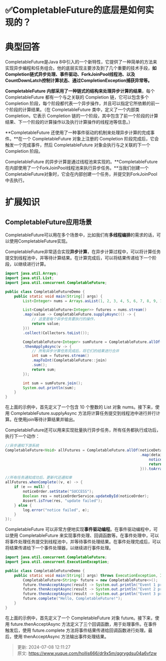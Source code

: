 # ✅CompletableFuture的底层是如何实现的？

# 典型回答


CompletableFuture是Java 8中引入的一个新特性，它提供了一种简单的方法来实现异步编程和任务组合。他的底层实现主要涉及到了几个重要的技术手段，**如Completion链式异步处理、事件驱动、ForkJoinPool线程池、以及CountDownLatch控制计算状态、通过CompletionException捕获异常等。**



**CompletableFuture 内部采用了一种链式的结构来处理异步计算的结果**，每个 CompletableFuture 都有一个与之关联的 Completion 链，它可以包含多个 Completion 阶段，每个阶段都代表一个异步操作，并且可以指定它所依赖的前一个阶段的计算结果。（在 CompletableFuture 类中，定义了一个内部类 Completion，它表示 Completion 链的一个阶段，其中包含了前一个阶段的计算结果、下一个阶段的计算操作以及执行计算操作的线程池等信息。）



**CompletableFuture 还使用了一种事件驱动的机制来处理异步计算的完成事件。**在一个 CompletableFuture 对象上注册的 Completion 阶段完成后，它会触发一个完成事件，然后 CompletableFuture 对象会执行与之关联的下一个 Completion 阶段。



CompletableFuture 的异步计算是通过线程池来实现的。**CompletableFuture在内部使用了一个ForkJoinPool线程池来执行异步任务。**当我们创建一个CompletableFuture对象时，它会在内部创建一个任务，并提交到ForkJoinPool中去执行。



# 扩展知识


## CompletableFuture应用场景


CompletableFuture可以用在多个场景中，比如我们有**多线程编排**的需求的话，可以使用CompletableFuture实现。



CompletableFuture非常适合实现**异步计算**，在异步计算过程中，可以将计算任务提交到线程池中，并等待计算结果。在计算完成后，可以将结果传递给下一个阶段，以继续进行计算。



```java
import java.util.Arrays;
import java.util.List;
import java.util.concurrent.CompletableFuture;

public class CompletableFutureDemo {
    public static void main(String[] args) {
        List<Integer> nums = Arrays.asList(1, 2, 3, 4, 5, 6, 7, 8, 9, 10);

        List<CompletableFuture<Integer>> futures = nums.stream()
        .map(value -> CompletableFuture.supplyAsync(() -> {
            // 这里是每个异步任务要执行的操作，
            return value;
        }))
        .collect(Collectors.toList());

        CompletableFuture<Integer> sumFuture = CompletableFuture.allOf(futures.toArray(new CompletableFuture[0]))
        .thenApplyAsync(v -> {
            // 所有异步计算任务完成后，将它们的结果进行合并
            int sum = futures.stream()
            .mapToInt(CompletableFuture::join)
            .sum();
            return sum;
        });

        int sum = sumFuture.join();
        System.out.println(sum);
    }
}

```



在上面的示例中，首先定义了一个包含 10 个整数的 List 对象 nums。接下来，使用 CompletableFuture.supplyAsync 方法将计算任务提交到线程池中进行并行计算。在使用join等待计算结果并输出。



CompletableFuture还可以用来实现批量执行异步任务，所有任务都执行成功后，执行下一个动作：



```java
//异步通知下游系统
CompletableFuture<Void> allFutures = CompletableFuture.allOf(noticeDetails.stream()
                                                             .map(detail -> CompletableFuture.supplyAsync(() -> {
                                                                 notice(detail);
                                                                 return null;
                                                             })).toArray(CompletableFuture[]::new));

//所有任务通知成功后，更新代还通知单
allFutures.whenComplete((v, e) -> {
    if (e == null) {
        noticeOrder.setState("SUCCESS");
        Boolean res = noticeOrderService.updateById(noticeOrder);
        Assert.isTrue(res, "update failed");
    } else {
        log.error("notice failed", e);
    }
});
```





CompletableFuture 可以非常方便地实现**事件驱动编程**。在事件驱动编程中，可以使用 CompletableFuture 来实现事件处理、回调函数等。在事件处理中，可以将事件处理任务提交到线程池中，并等待事件处理结果。在事件处理完成后，可以将结果传递给下一个事件处理器，以继续进行事件处理。



```java
import java.util.concurrent.CompletableFuture;
import java.util.concurrent.ExecutionException;

public class CompletableFutureDemo {
    public static void main(String[] args) throws ExecutionException, InterruptedException {
        CompletableFuture<String> future = new CompletableFuture<>();
        future.thenAcceptAsync(result -> System.out.println("Event 1 processed: " + result));
        future.thenAcceptAsync(result -> System.out.println("Event 2 processed: " + result));
        future.thenAcceptAsync(result -> System.out.println("Event 3 processed: " + result));
        future.complete("Hello, CompletableFuture!");
    }
}
```



在上面的示例中，首先定义了一个 CompletableFuture 对象 future。接下来，使用 future.thenAcceptAsync 方法定义了三个回调函数，用于处理事件。在事件触发后，使用 future.complete 方法将事件结果传递给回调函数进行处理。最后，使用 thenAcceptAsync 方法输出事件处理结果。



> 更新: 2024-07-08 12:11:27  
> 原文: <https://www.yuque.com/hollis666/dr9x5m/qgrygdsu04a6vfzw>